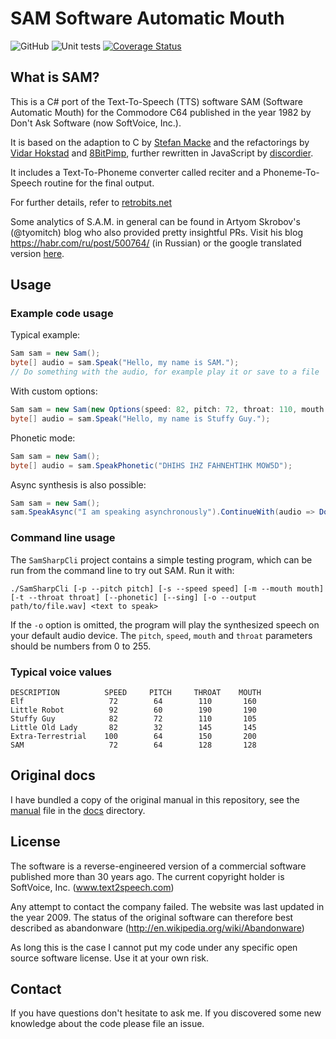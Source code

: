 # SAM Software Automatic Mouth

![GitHub](https://img.shields.io/github/license/Monczak/SamSharp)
![Unit tests](https://github.com/MeltyPlayer/SamSharp/actions/workflows/dotnet.yml/badge.svg)
[![Coverage Status](https://coveralls.io/repos/github/MeltyPlayer/SamSharp/badge.svg?service=github)](https://coveralls.io/github/MeltyPlayer/SamSharp)

## What is SAM?

This is a C# port of the Text-To-Speech (TTS) software
SAM (Software Automatic Mouth) for the Commodore C64 published in the
year 1982 by Don't Ask Software (now SoftVoice, Inc.).

It is based on the adaption to C by
[Stefan Macke](https://github.com/s-macke/SAM)
and the refactorings by 
[Vidar Hokstad](https://github.com/vidarh/SAM) and
[8BitPimp](https://github.com/8BitPimp/SAM), further rewritten in JavaScript by [discordier](https://github.com/discordier/sam).

It includes a Text-To-Phoneme converter called reciter and a
Phoneme-To-Speech routine for the final output.

For further details, refer to
[retrobits.net](http://www.retrobits.net/atari/sam.shtml)

Some analytics of S.A.M. in general can be found in Artyom Skrobov's
(@tyomitch) blog who also provided pretty insightful PRs.
Visit his blog https://habr.com/ru/post/500764/ (in Russian)
or the google translated version
[here](https://habr-com.translate.goog/ru/post/500764/?_x_tr_sl=auto&_x_tr_tl=en).

## Usage

### Example code usage

Typical example:

```cs
Sam sam = new Sam();
byte[] audio = sam.Speak("Hello, my name is SAM.");
// Do something with the audio, for example play it or save to a file
```

With custom options:

```cs
Sam sam = new Sam(new Options(speed: 82, pitch: 72, throat: 110, mouth: 105));
byte[] audio = sam.Speak("Hello, my name is Stuffy Guy.");
```

Phonetic mode:

```cs
Sam sam = new Sam();
byte[] audio = sam.SpeakPhonetic("DHIHS IHZ FAHNEHTIHK MOW5D");
```

Async synthesis is also possible:

```cs
Sam sam = new Sam();
sam.SpeakAsync("I am speaking asynchronously").ContinueWith(audio => DoSomething(audio));
```

### Command line usage

The `SamSharpCli` project contains a simple testing program, which can be run from the command line to try out SAM. Run it with:

```
./SamSharpCli [-p --pitch pitch] [-s --speed speed] [-m --mouth mouth] [-t --throat throat] [--phonetic] [--sing] [-o --output path/to/file.wav] <text to speak> 
```

If the `-o` option is omitted, the program will play the synthesized speech on your default audio device. The `pitch`, `speed`, `mouth` and `throat` parameters should be numbers from 0 to 255.

### Typical voice values

```
DESCRIPTION          SPEED     PITCH     THROAT    MOUTH
Elf                   72        64        110       160
Little Robot          92        60        190       190
Stuffy Guy            82        72        110       105
Little Old Lady       82        32        145       145
Extra-Terrestrial    100        64        150       200
SAM                   72        64        128       128
```

## Original docs

I have bundled a copy of the original manual in this repository, see
the [manual](docs/manual.md) file in the [docs](docs) directory.

## License

The software is a reverse-engineered version of a commercial software
published more than 30 years ago. The current copyright holder is 
SoftVoice, Inc. (www.text2speech.com)

Any attempt to contact the company failed. The website was last
updated in the year 2009. The status of the original
software can therefore best described as abandonware
(http://en.wikipedia.org/wiki/Abandonware)

As long this is the case I cannot put my code under any specific open
source software license. Use it at your own risk.

## Contact

If you have questions don't hesitate to ask me. If you discovered some
new knowledge about the code please file an issue.
